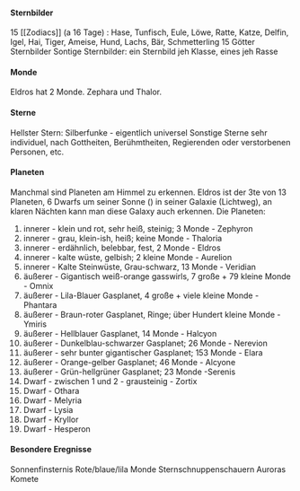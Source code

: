 #### Sternbilder
15 [[Zodiacs]] (a 16 Tage) : Hase, Tunfisch, Eule, Löwe, Ratte, Katze, Delfin, Igel, Hai, Tiger, Ameise, Hund, Lachs, Bär, Schmetterling
15 Götter Sternbilder
Sontige Sternbilder: ein Sternbild jeh Klasse, eines jeh Rasse
#### Monde
Eldros hat 2 Monde. Zephara und Thalor.
#### Sterne
Hellster Stern: Silberfunke - eigentlich universel
Sonstige Sterne sehr individuel, nach Gottheiten, Berühmtheiten, Regierenden oder verstorbenen Personen, etc.

#### Planeten
Manchmal sind Planeten am Himmel zu erkennen.
Eldros ist der 3te von 13 Planeten, 6 Dwarfs um seiner Sonne () in seiner Galaxie (Lichtweg), an klaren Nächten kann man diese Galaxy auch erkennen.
Die Planeten:
1. innerer - klein und rot, sehr heiß, steinig; 3 Monde - Zephyron
2. innerer - grau, klein-ish, heiß; keine Monde - Thaloria
3. innerer - erdähnlich, belebbar, fest, 2 Monde - Eldros
4. innerer - kalte wüste, gelbish; 2 kleine Monde - Aurelion
5. innerer - Kalte Steinwüste, Grau-schwarz, 13 Monde - Veridian
6. äußerer - Gigantisch weiß-orange gasswirls, 7 große + 79 kleine Monde -  Omnix
7. äußerer - Lila-Blauer Gasplanet, 4 große + viele kleine Monde - Phantara
8. äußerer - Braun-roter Gasplanet, Ringe; über Hundert kleine Monde - Ymiris
9. äußerer - Hellblauer Gasplanet, 14 Monde - Halcyon
10. äußerer - Dunkelblau-schwarzer Gasplanet; 26 Monde - Nerevion
11. äußerer - sehr bunter gigantischer Gasplanet; 153 Monde - Elara
12. äußerer - Orange-gelber Gasplanet; 46 Monde - Alcyone
13. äußerer - Grün-hellgrüner Gasplanet; 23 Monde -Serenis
14. Dwarf - zwischen 1 und 2 - grausteinig - Zortix
15. Dwarf - Othara
16. Dwarf - Melyria
17. Dwarf - Lysia
18. Dwarf - Kryllor
19. Dwarf - Hesperon
#### Besondere Eregnisse
Sonnenfinsternis
Rote/blaue/lila Monde
Sternschnuppenschauern
Auroras
Komete